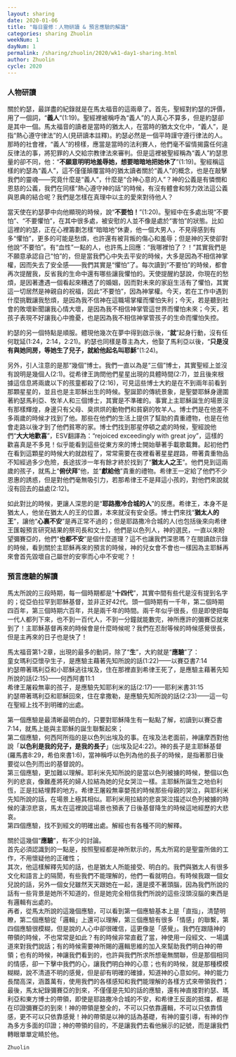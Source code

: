 ```yaml
---
layout: sharing
date: 2020-01-06
title: "每日靈修：人物研讀 & 預言應驗的解讀"
categories: sharing Zhuolin
weekNum: 1
dayNum: 1
permalink: /sharing/zhuolin/2020/wk1-day1-sharing.html
author: Zhuolin
cycle: 2020
---
```

### 人物研讀

關於約瑟，最詳盡的紀錄就是在馬太福音的這兩章了。首先，聖經對約瑟的評價，用了一個詞，“**義人**”(1:19)。聖經裡被稱呼為“義人”的人真心不算多，但是約瑟卻是其中一個。馬太福音的讀者是當時的猶太人，在當時的猶太文化中，“義人”，是指“熱心遵守律法”的人(見研讀本註釋)。約瑟必然是一個平時謹守遵行律法的人。那時的社會裡，“義人”的榜樣，應當是當時的法利賽人，他們毫不留情揭露任何違反律法的事，將犯罪的人交給宗教律法來審判。但是這裡被聖經稱為“義人”約瑟思量的卻不同，他：“**不願意明明地羞辱她，想要暗暗地把她休了**”(1:19)。聖經稱這樣的約瑟為“義人”，這不僅僅顛覆當時的猶太讀者關於“義人”的概念，也是在敲擊我們的靈魂——究竟什麼是“義人”，什麼是“合神心意的人”？神的公義是有憐憫和恩慈的公義，我們在同樣“熱心遵守神的話”的時候，有沒有體會和努力效法這公義與恩典的結合呢？我們是怎樣在真理中以主的愛來對待他人？  

當天使在約瑟夢中向他顯現的時候，說“**不要怕！**”(1:20)。聖經中在多處出現“不要怕”、“不要懼怕”，在其中很多處，被安慰的人並不像是處於“害怕”的狀態。比如這裡的約瑟，正在心裡籌劃怎樣“暗暗地”休妻，他一個大男人，不見得感到有多“懼怕”，更多的可能是愁煩，也許還有被背叛的傷心和羞辱；但是神的天使卻對他說“不要怕”。有“血性”一點的人，也許馬上回應：“我哪裡怕了？！”其實我們是不願意承認自己“怕”的，但是當我們心中失去平安的時候，大多是因為不相信神掌權，因而失去了安全感——我們其實是“懼怕”了。每次讀到“不要怕”的時候，都會再次提醒我，反省我的生命中還有哪些讓我懼怕的。天使提醒約瑟說，你現在的愁煩，是因著遭遇一個看起來糟透了的婚姻，因而對未來的家庭生活有了懼怕，其實這一切居然是神親自的祝福，因此“不要怕”，因為神掌權。今天，若在工作中遇到什麼挑戰讓我愁煩，是因為我不信神在這職場掌權而懼怕失利；今天，若是聽到社會的敗壞新聞讓我心情大壞，是因為我不相信神掌管這世界而懼怕未來；今天，若孩子表現不好讓我心中擔憂，也是因為我不相信神掌管孩子的生命而懼怕失控。  

約瑟的另一個特點是順服。體現他幾次在夢中得到啟示後，“**就**”起身行動，沒有任何耽延(1:24，2:14，2:21)。約瑟也同樣是尊主為大，他娶了馬利亞以後，“**只是沒有與她同房，等她生了兒子，就給他起名叫耶穌**”(1:24)。  

另外，引人注意的是那“幾個”博士。我們一直以為是“三個”博士，其實聖經上並沒有說明是幾個人(2:1)。從希律王詢問他們星星出現的具體時間(2:7)，並且後來根據這信息將兩歲以下的孩童都殺了(2:16)，可見這些博士大約是在不到兩年前看到那顆星星的，並且也是主耶穌出生的時候。聖誕節的傳統景象，是聖嬰耶穌身邊圍著約瑟馬利亞、牧羊人和三個博士，其實是不準確的。事實上主耶穌誕生的場景沒有那樣輝煌，身邊只有父母、臭烘烘的動物們和貧窮的牧羊人。博士們是在他差不多兩歲的時候才找到了他。那些在他們的生活上提供了幫助的貴重禮物，也是在他會走路以後才到了他們貧寒的家。博士們找到那星停頓之處的時候，聖經說他們“**大大地歡喜**”，ESV翻譯為：“rejoiced exceedingly with great joy”，這樣的歡喜真是不多見！似乎能看到這些從東方來的博士開始舉著手載歌載舞。起初他們在看到這顆星的時候大約就啟程了，常常需要在夜裡看著星星趕路，帶著貴重物品不知經過多少危險，長途拔涉一年有餘才終於找到了“**猶太人之王**”。他們見到這兩歲的孩子，就馬上“**俯伏拜**”他，並“**獻給他**”貴重的禮物。希律王一定給了他們不少恩惠的誘惑，但是對他們毫無吸引力，若那希律王不是拜這小孩的，對他們來說就沒有回去的益處(2:12)。  

如此對比的時候，更讓人深思的是“**耶路撒冷合城的人**”的反應。希律王，本身不是猶太人，他坐在猶太人的王的位置，本來就沒有安全感。博士們來找“**猶太人的王**”，讓他“**心裏不安**”是再正常不過的；但是耶路撒冷合城的人(也包括後來向希律王匯報預言研究結果的祭司長和文士)，他們是以色列人，神的選民，一直以來盼望彌賽亞的，他們“**也都不安**”是個什麼道理？這不也讓我們深思嗎？在閱讀啟示錄的時候，看到關於主耶穌再來的預言的時候，神的兒女會不會也一樣因為主耶穌再來會首先毀壞自己屬世的安寧而心中不安呢？！  

### 預言應驗的解讀  

馬太所說的三段時期，每一個時期都是“**十四代**”，其實中間有些代是沒有提到名字的；從亞伯拉罕到耶穌基督，並非正好42代。頭一個時期有一千年，第二個時期四百年，第三個時期六百年，共是兩千年的時間。兩千年似乎很長，但是即使把每一代人都列下來，也不到一百代人，不到一分鐘就能數完，神所應許的彌賽亞就來到了！主耶穌基督再來的時候會是什麼時候呢？我們在忍耐等候的時候感覺很長，但是主再來的日子也是快了！  

馬太福音第1-2章，出現的最多的動詞，除了“**生**”，大約就是“**應驗**”了：  
童女瑪利亞懷孕生子，是應驗主藉著先知所說的話(1:22)——以賽亞書7:14  
約瑟帶著瑪利亞和小耶穌逃往埃及，住在那裡直到希律王死了，是應驗主藉著先知所說的話(2:15)——何西阿書11:1  
希律王屠殺無辜的孩子，是應驗先知耶利米的話(2:17)——耶利米書31:15  
約瑟帶著瑪利亞和耶穌回來，住在拿撒勒，是應驗先知所說的話(2:23)——這一句在聖經上找不到明確的出處。  

第一個應驗是最清晰最明白的，只要對耶穌降生有一點點了解，初讀到以賽亞書7:14，就馬上能與主耶穌的誕生聯繫起來；  
第二個應驗，何西阿所指的是以色列出埃及的事。在埃及法老面前，神讓摩西對他說「**以色利是我的兒子，是我的長子**」(出埃及記4:22)。神的長子是主耶穌基督(羅馬書8:29，希伯來書1:6)，當神稱呼以色列為他的長子的時候，是指著那日後要從以色列而出的基督說的。  
第三個應驗，更加難以理解。耶利米先知所說的是當以色列被擄的時候，整個以色列的悲哀，像難產將死的婦人拉結為她的兒女哭泣一樣。主耶穌所誕生之地伯利恆，正是拉結埋葬的地方。希律王屠殺無辜嬰孩的時候那些母親的哭泣，與耶利米先知所說的話，在場景上極其相似。耶利米用拉結的悲哀哭泣描述以色列被擄的時候的淒涼悲哀，馬太在這裡說這場景也預表了日後基督降生的時候這地經歷的大悲哀。  
第四個應驗，找不到經文的明確出處。解經也有各種不同的解釋。  

關於這幾個“**應驗**”，有不少的討論。  
首先必須認識到的一點是，按照聖經都是神所默示的，馬太所寫的是聖靈所做的工作，不用懷疑他的正確性；  
其次，他這樣解釋先知的話，也是猶太人所能接受、明白的。我們與猶太人有很多文化和語言上的隔閡，有些我們不能理解的，他們一看就明白。有時候我跟一個女兒說的話，另外一個女兒雖然天天跟她在一起，還是摸不著頭腦，因為我們所說的話有一些背景是她所不知道的，但是她完全相信我們所說的這些沒頭沒腦的東西是有邏輯有出處的。  
再者，從馬太所說的這幾個應驗，可以看到第一個應驗基本上是「直指」，清楚明瞭，第二個應驗從「邏輯」上還可以理解，第三個應驗有很多「情感」的聯繫，第四個應驗很模糊，但是說的人心中卻很確信，這更像是「感覺」。我們在跟隨神的帶領的時候，不也常常是如此？有的時候非常直截了當，神使用一段經文、一場講道來對我們說話；有的時候需要神所賜的邏輯思維的加入來幫助我們明白神的帶領；也有的時候，神讓我們看到的，也許與我們所求所想毫無關聯，但是那個相同的情感，卻一下擊中我們的心，讓我們明白神的心意；也有的時候，就是那種模模糊糊，說不清道不明的感覺，但是卻有明確的確據，知道神的心意如何。神的能力長闊高深，涵蓋萬有，使用我們的各樣感知和我們能理解的各樣方式來帶領我們；  
最後，馬太紀錄彌賽亞的到來，不僅僅是先知的話的應驗，還有神直接對約瑟、瑪利亞和東方博士的帶領，即使是耶路撒冷合城的不安，和希律王反面的抵擋，都是在印證彌賽亞的到來！神的帶領是整全的，不可以只依靠邏輯，不可以只依靠情感，更不可以只依靠感覺！神的帶領是以神的話為基礎，有神的靈引導，有神的作為多方多面的印證；神的帶領的目的，不是讓我們去看他展示的記號，而是讓我們轉眼單單定睛於他。  

`Zhuolin`  
